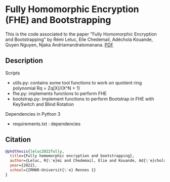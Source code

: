# Fully Homomorphic Encryption (FHE) and Bootstrapping

This is the code associated to the paper "Fully Homomorphic Encryption and Bootstrapping" by Rémi Leluc, Elie Chedemail, Adéchola Kouande, Quyen Nguyen, Njaka Andriamandratomanana. [PDF](https://hal.science/hal-03676650/document)

## Description

Scripts
- utils.py: contains some tool functions to work on quotient ring polynomial Rq = Zq[X]/(X^N + 1)
- fhe.py: implements functions to perform FHE
- bootstrap.py: implement functions to perform Bootstrap in FHE with KeySwitch and Blind Rotation

Dependencies in Python 3
- requirements.txt : dependencies

## Citation

```bibtex
@phdthesis{leluc2022fully,
  title={Fully homomorphic encryption and bootstrapping},
  author={Leluc, R{\'e}mi and Chedemail, Elie and Kouande, Ad{\'e}chola and Nguyen, Quyen and Andriamandratomanana, Njaka},
  year={2022},
  school={IRMAR-Universit{\'e} Rennes 1}
}
```
